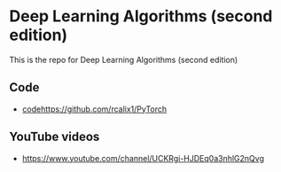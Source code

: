 # Deep Learning Algorithms (second edition)

This is the repo for Deep Learning Algorithms (second edition)

## Code

* [code](https://github.com/rcalix1/PyTorch)https://github.com/rcalix1/PyTorch

## YouTube videos

* https://www.youtube.com/channel/UCKRgi-HJDEq0a3nhlG2nQvg
